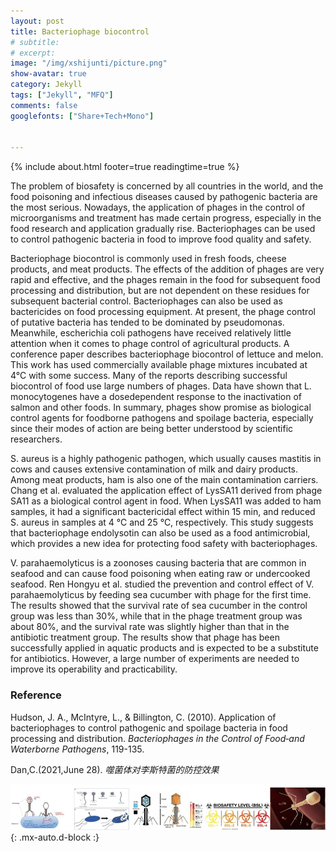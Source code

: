 ```yaml
---
layout: post
title: Bacteriophage biocontrol 
# subtitle:
# excerpt: 
image: "/img/xshijunti/picture.png"
show-avatar: true
category: Jekyll
tags: ["Jekyll", "MFQ"]
comments: false
googlefonts: ["Share+Tech+Mono"]


---
```


{% include about.html footer=true readingtime=true %}



The problem of biosafety is concerned by all countries in the world, and the food poisoning and infectious diseases caused by pathogenic bacteria are the most serious. Nowadays, the application of phages in the control of microorganisms and treatment has made certain progress, especially in the food research and application gradually rise. Bacteriophages can be used to control pathogenic bacteria in food to improve food quality and safety.



Bacteriophage biocontrol is commonly used in fresh foods, cheese products, and meat products. The effects of the addition of phages are very rapid and effective, and the phages remain in the food for subsequent food processing and distribution, but are not dependent on these residues for subsequent bacterial control. Bacteriophages can also be used as bactericides on food processing equipment. At present, the phage control of putative bacteria has tended to be dominated by pseudomonas. Meanwhile, escherichia coli pathogens have received relatively little attention when it comes to phage control of agricultural products. A conference paper describes bacteriophage biocontrol of lettuce and melon. This work has used commercially available phage mixtures incubated at 4°C with some success. Many of the reports describing successful biocontrol of food use large numbers of phages. Data have shown that L. monocytogenes have a dosedependent response to the inactivation of salmon and other foods. In summary, phages show promise as biological control agents for foodborne pathogens and spoilage bacteria, especially since their modes of action are being better understood by scientific researchers.



S. aureus is a highly pathogenic pathogen, which usually causes mastitis in cows and causes extensive contamination of milk and dairy products. Among meat products, ham is also one of the main contamination carriers. Chang et al. evaluated the application effect of LysSA11 derived from phage SA11 as a biological control agent in food. When LysSA11 was added to ham samples, it had a significant bactericidal effect within 15 min, and reduced S. aureus in samples at 4 ℃ and 25 ℃, respectively. This study suggests that bacteriophage endolysotin can also be used as a food antimicrobial, which provides a new idea for protecting food safety with bacteriophages.



V. parahaemolyticus is a zoonoses causing bacteria that are common in seafood and can cause food poisoning when eating raw or undercooked seafood. Ren Hongyu et al. studied the prevention and control effect of V. parahaemolyticus by feeding sea cucumber with phage for the first time. The results showed that the survival rate of sea cucumber in the control group was less than 30%, while that in the phage treatment group was about 80%, and the survival rate was slightly higher than that in the antibiotic treatment group. The results show that phage has been successfully applied in aquatic products and is expected to be a substitute for antibiotics. However, a large number of experiments are needed to improve its operability and practicability.



### Reference

Hudson, J. A., McIntyre, L., & Billington, C. (2010). Application of bacteriophages to control pathogenic and spoilage bacteria in food processing and distribution. *Bacteriophages in the Control of Food‐and Waterborne Pathogens*, 119-135.

Dan,C.(2021,June 28). *噬菌体对李斯特菌的防控效果*

![With locked user](/img/xshijunti/picture1.png){: .mx-auto.d-block :}

